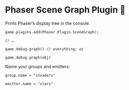 # Phaser Scene Graph Plugin 👾

Prints Phaser’s display tree in the console.

    game.plugins.add(Phaser.Plugin.SceneGraph);

    // …

    game.debug.graph() // everything; or

    game.debug.graph(obj)

Name your groups and emitters:

    group.name = "invaders"

    emitter.name = "stars"
